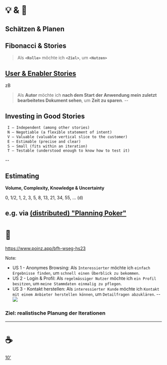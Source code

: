 # 💡 & 💪

## Schätzen & Planen

Fibonacci & Stories
--
> Als **`<Rolle>`** möchte ich **`<Ziel>`**, um **`<Nutzen>`**

[**User** & Enabler Stories](https://scaledagileframework.com/story/)
--
zB
> Als **Autor** möchte ich **nach dem Start der Anwendung mein zuletzt bearbeitetes Dokument sehen**, um **Zeit zu sparen**.
--
## Investing in Good Stories

```md
 I – Independent (among other stories) 
 N – Negotiable (a flexible statement of intent) 
 V – Valuable (valuable vertical slice to the customer) 
 E – Estimable (precise and clear) 
 S – Small (fits within an iteration) 
 T – Testable (understood enough to know how to test it)
```
--
## Estimating

**Volume, Complexity, Knowledge & Uncertainty**

0, 1/2, 1, 2, 3, 5, 8, 13, 21, 34, 55, ... (d)

e.g. via [(distributed) "Planning Poker"](https://github.com/Zuehlke/poinz/tree/master#poinz---distributed-planning-poker)
--
# 💪

https://www.poinz.app/bfh-wseg-hs23

Note:
 - US 1 - Anonymes Browsing: Als `Interessierter` möchte ich `einfach Ergebnisse finden`, um `schnell einen Überblick zu bekommen`.
 - US 2 - Login & Profil: Als `regelmässiger Nutzer` möchte ich `ein Profil besitzen`, um `meine Stammdaten einmalig zu pflegen`.
 - US 3 - Kontakt herstellen: Als `interessierter Kunde` möchte ich `Kontakt mit einem Anbieter herstellen können`, um `Detailfragen abzuklären`.
--
![](https://scaledagileframework.com/wp-content/uploads/2022/12/Team_Backlogs_F03.svg)

### Ziel: realistische Planung der Iterationen 
---
# ☕

[10'](https://youtu.be/DcvtwlM1aIE)
